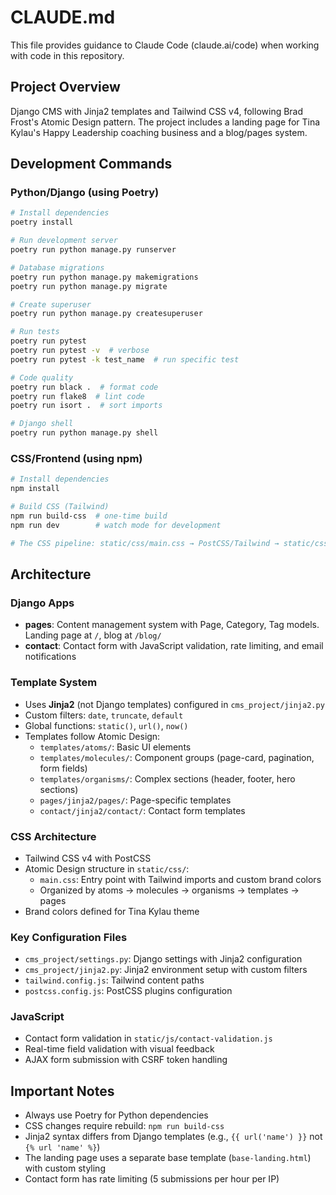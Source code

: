 # CLAUDE.md

This file provides guidance to Claude Code (claude.ai/code) when working with code in this repository.

## Project Overview
Django CMS with Jinja2 templates and Tailwind CSS v4, following Brad Frost's Atomic Design pattern. The project includes a landing page for Tina Kylau's Happy Leadership coaching business and a blog/pages system.

## Development Commands

### Python/Django (using Poetry)
```bash
# Install dependencies
poetry install

# Run development server
poetry run python manage.py runserver

# Database migrations
poetry run python manage.py makemigrations
poetry run python manage.py migrate

# Create superuser
poetry run python manage.py createsuperuser

# Run tests
poetry run pytest
poetry run pytest -v  # verbose
poetry run pytest -k test_name  # run specific test

# Code quality
poetry run black .  # format code
poetry run flake8  # lint code
poetry run isort .  # sort imports

# Django shell
poetry run python manage.py shell
```

### CSS/Frontend (using npm)
```bash
# Install dependencies
npm install

# Build CSS (Tailwind)
npm run build-css  # one-time build
npm run dev        # watch mode for development

# The CSS pipeline: static/css/main.css → PostCSS/Tailwind → static/css/output.css
```

## Architecture

### Django Apps
- **pages**: Content management system with Page, Category, Tag models. Landing page at `/`, blog at `/blog/`
- **contact**: Contact form with JavaScript validation, rate limiting, and email notifications

### Template System
- Uses **Jinja2** (not Django templates) configured in `cms_project/jinja2.py`
- Custom filters: `date`, `truncate`, `default`
- Global functions: `static()`, `url()`, `now()`
- Templates follow Atomic Design:
  - `templates/atoms/`: Basic UI elements
  - `templates/molecules/`: Component groups (page-card, pagination, form fields)
  - `templates/organisms/`: Complex sections (header, footer, hero sections)
  - `pages/jinja2/pages/`: Page-specific templates
  - `contact/jinja2/contact/`: Contact form templates

### CSS Architecture
- Tailwind CSS v4 with PostCSS
- Atomic Design structure in `static/css/`:
  - `main.css`: Entry point with Tailwind imports and custom brand colors
  - Organized by atoms → molecules → organisms → templates → pages
- Brand colors defined for Tina Kylau theme

### Key Configuration Files
- `cms_project/settings.py`: Django settings with Jinja2 configuration
- `cms_project/jinja2.py`: Jinja2 environment setup with custom filters
- `tailwind.config.js`: Tailwind content paths
- `postcss.config.js`: PostCSS plugins configuration

### JavaScript
- Contact form validation in `static/js/contact-validation.js`
- Real-time field validation with visual feedback
- AJAX form submission with CSRF token handling

## Important Notes
- Always use Poetry for Python dependencies
- CSS changes require rebuild: `npm run build-css`
- Jinja2 syntax differs from Django templates (e.g., `{{ url('name') }}` not `{% url 'name' %}`)
- The landing page uses a separate base template (`base-landing.html`) with custom styling
- Contact form has rate limiting (5 submissions per hour per IP)